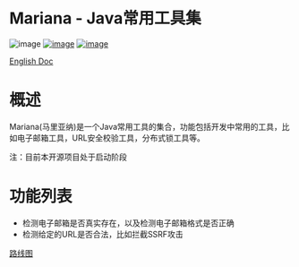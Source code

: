 # Mariana - Java常用工具集
![image](https://img.shields.io/badge/Mariana-Java%20tool%20collection-brightgreen)
[![image](https://img.shields.io/badge/Email-checker-orange)](https://tool.hsuchan.com/)
[![image](https://img.shields.io/badge/Chance%20Hsu-www.tsuiz.com-yellow)](https://www.tsuiz.com/)

[English Doc](https://github.com/lanzaichen/Mariana/blob/master/README.md)
# 概述

Mariana(马里亚纳)是一个Java常用工具的集合，功能包括开发中常用的工具，比如电子邮箱工具，URL安全校验工具，分布式锁工具等。

注：目前本开源项目处于启动阶段
# 功能列表

* 检测电子邮箱是否真实存在，以及检测电子邮箱格式是否正确
* 检测给定的URL是否合法，比如拦截SSRF攻击

[路线图](https://github.com/lanzaichen/Mariana/blob/master/ROADMAP_ZH.md)
